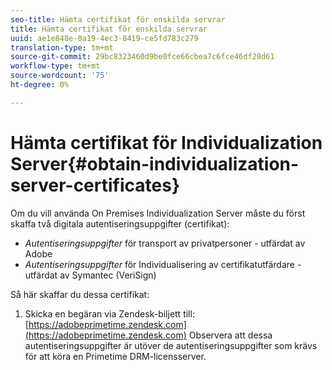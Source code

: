 ```yaml
---
seo-title: Hämta certifikat för enskilda servrar
title: Hämta certifikat för enskilda servrar
uuid: ae1e848e-0a19-4ec3-8419-ce5fd783c279
translation-type: tm+mt
source-git-commit: 29bc8323460d9be0fce66cbea7c6fce46df20d61
workflow-type: tm+mt
source-wordcount: '75'
ht-degree: 0%

---
```



# Hämta certifikat för Individualization Server{#obtain-individualization-server-certificates}

Om du vill använda On Premises Individualization Server måste du först skaffa två digitala autentiseringsuppgifter (certifikat):

* *Autentiseringsuppgifter*  för transport av privatpersoner - utfärdat av Adobe
* *Autentiseringsuppgifter*  för Individualisering av certifikatutfärdare - utfärdat av Symantec (VeriSign)

Så här skaffar du dessa certifikat:

1. Skicka en begäran via Zendesk-biljett till: [https://adobeprimetime.zendesk.com](https://adobeprimetime.zendesk.com)
Observera att dessa autentiseringsuppgifter är utöver de autentiseringsuppgifter som krävs för att köra en Primetime DRM-licensserver.
